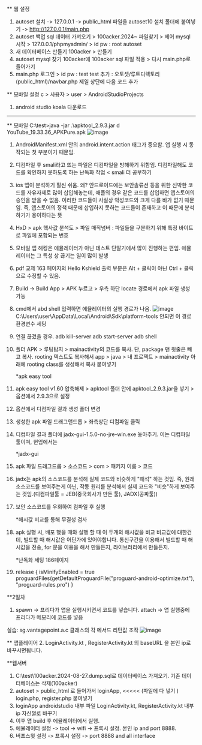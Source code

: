 ** 웹 설정
1. autoset 설치 -> 127.0.0.1 -> public_html 파일을 autoset10 설치 폴더에 붙여넣기 -> http://127.0.0.1/main.php
2. autoset 백업 sql 데이터 가져오기 > 100acker.2024~ 파일찾기 > 제어 mysql 시작 > 127.0.0.1/phpmyadmin/ > id pw : root autoset
3. 새 데이터베이스 만들기 100acker > 만들기
4. autoset mysql 찾기 100acker에 100acker sql 파일 적용 > 다시 main.php로 들어가기 
5. main.php 로그인 > id pw : test test
추가 : 오토셋/루트디렉토리(public_html)/navbar.php 제일 상단에 다음 코드 추가
<?php
    session_start();
        if ($_SESSION['login'] == "") {
                $_SESSION['login'] = "N";
        }
?>

** 모바일 설정
c > 사용자 > user > AndroidStudioProjects
1. android studio koala 다운로드

--------------------------------------------------------------------------------------------------------------
** 모바일 
C:\test>java -jar .\apktool_2.9.3.jar d YouTube_19.33.36_APKPure.apk
![image](https://github.com/user-attachments/assets/6d00b9df-4e91-466e-a1bd-9fa168ede49f)

1. AndroidManifest.xml 안의 android.intent.action 태그가 중요함. 앱 실행 시 동작되는 첫 부분이기 때문임.
2. 디컴파일 후 smali라고 뜨는 파일은 디컴파일을 방해하기 위함임. 디컴파일해도 코드를 확인하지 못하도록 하는 난독화 작업 < smali 더 공부하기
3. ios 앱이 분석하기 훨씬 쉬움. 왜? 안드로이드에는 보안솔류선 등을 위한 신박한 코드를 자유자제로 많이 삽입해놓는데, 애플의 경우 같은 코드를 삽입하면
    앱스토어의 승인을 받을 수 없음. 이러한 코드들이 사실상 악성코드와 크게 다를 바가 없기 때문임. 즉, 앱스토어의 정책 때문에 삽입하지 못하는 코드들이 존재하고 이 때문에 분석하기가 용이하다는 뜻
4. HxD > apk 헥사값 분석도 > 파일 매직넘버 : 파일들을 구분하기 위해 특정 바이트로 파일에 포함되는 번호
5. 모바일 앱 해킹은 에뮬레이터가 아닌 테스트 단말기에서 많이 진행하는 편임. 에뮬레이터는 그 특성 상 끊기는 일이 많이 발생
6. pdf 교제 163 페이지의 Hello Kshield 출력 부분은 Alt + 클릭이 아닌 Ctrl + 클릭으로 수정할 수 있음.
7. Build -> Build App > APK 누르고 > 우측 하단 locate 경로에서 apk 파일 생성 가능
8. cmd에서 abd shell 입력하면 에뮬레이터의 실행 경로가 나옴.
   ![image](https://github.com/user-attachments/assets/c3fca568-0687-4aa6-b64a-c278d0d93f07)
   C:\Users\user\AppData\Local\Android\Sdk\platform-tools 안되면 이 경로 환경변수 세팅
9. 연결 끊겼을 경우.
    adb kill-server
    adb start-server
    adb shell
10. 폴더 APK > 루팅탐지 > mainactivity의 코드를 복사. 단, package 맨 윗줄은 빼고 복사. rooting 텍스트도 복사해서 app > java > 내 프로젝트 > mainactivity 아래에 rooting class를 생성해서 복사 붙여넣기

    *apk easy tool
12. apk easy tool v1.60 압축해제 > apktool 폴더 안에 apktool_2.9.3.jar을 넣기 > 옵션에서 2.9.3으로 설정
13. 옵션에서 디컴파일 결과 생성 폴더 변경
14. 생성한 apk 파일 드래그앤드롭 > 좌측상단 디컴파일 클릭
15. 디컴파일 결과 폴더에 jadx-gui-1.5.0-no-jre-win.exe 놓아주기. 이는 디컴파일 툴이며, 현업에서는

    *jadx-gui
16. apk 파일 드래그드롭 > 소스코드 > com > 패키지 이름 > 코드
17. jadx는 apk의 소스코드를 분석해 실제 코드와 비슷하게 "해석" 하는 것임. 즉, 원래 소스코드를 보여주는게 아닌, 작동 원리를 분석해서 실제 코드와 "비슷"하게 보여주는 것임.(디컴파일툴 = JEB(중국회사가 만든 툴), JADX(공짜툴))
18. 보안 소스코드를 우회하여 컴파일 후 실행

    *해시값 비교를 통해 무결성 검사
19. apk 실행 시, 배포 했을 때와 실행 할 때 이 두개의 해시값을 비교
비교값에 대한건데, 빌드할 때 해시값은 어딘가에 있어야합니다. 통신구간을 이용해서 빌드할 때 해시값을 전송, for 문을 이용을 해서 만들든지, 라이브러리에서 만들든지.

    *난독화 세팅 186페이지
20. release {
	isMinifyEnabled = true
	proguardFiles(getDefaultProguardFile("proguard-android-optimize.txt"), "proguard-rules.pro")
}

**2일차
1. spawn -> 프리다가 앱을 실행시키면서 코드를 넣습니다.
attach -> 앱 실행중에 프리다가 메모리에 코드를 넣음

실습:
sg.vantagepoint.a.c 클래스의 각 메서드 리턴값 조작
![image](https://github.com/user-attachments/assets/9d5f8c9e-f00c-43a9-93e9-2e4230754deb)

** 앱플레이어
2. LoginActivity.kt , RegisterActivity.kt 의 baseURL 을 본인 ip로 바꾸시면됩니다.

**웹서버
1. C:\test\100acker.2024-08-27.dump.sql로 데이터베이스 가져오기. 기존 데이터베이스는 삭제(100acker)
2. autoset > public_html 로 들어가서 loginApp,  <<<<< (파일에 다 넣기 ) login.php, register.php 붙여넣기
3. loginApp androidstudio 내부 파일 LoginActivity.kt, RegisterActivity.kt 내부 ip 자신껄로 바꾸기
4. 이후 앱 build 후 에뮬레이터에서 실행.
5. 에뮬레이터 설정 -> tool -> wifi -> 프록시 설정. 본인 ip and port 8888.
6. 버프스윗 설정 -> 프록시 설정 -> port 8888 and all interface
   






